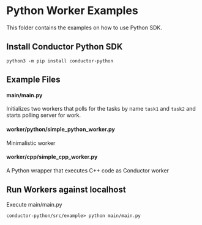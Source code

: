 # Python Worker Examples
This folder contains the examples on how to use Python SDK.

## Install Conductor Python SDK
```shell
python3 -m pip install conductor-python
```

## Example Files
#### main/main.py
Initializes two workers that polls for the tasks by name `task1` and `task2` and starts polling server for work.

#### worker/python/simple_python_worker.py
Minimalistic worker

#### worker/cpp/simple_cpp_worker.py
A Python wrapper that executes C++ code as Conductor worker

## Run Workers against localhost
Execute main/main.py
```shell
conductor-python/src/example> python main/main.py
```

